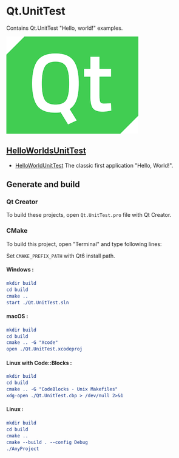 # Qt.UnitTest

Contains Qt.UnitTest "Hello, world!" examples.

[![qt](../docs/Pictures/qt_header.png)](https://gammasoft71.wixsite.com/gammasoft/qt)

## [HelloWorldsUnitTest](HelloWorldsUnitTest/README.md)

* [HelloWorldUnitTest](HelloWorldsUnitTest/HelloWorldUnitTest/README.md) The classic first application "Hello, World!".

## Generate and build

### Qt Creator

To build these projects, open `Qt.UnitTest.pro` file with Qt Creator.

### CMake

To build this project, open "Terminal" and type following lines:

Set `CMAKE_PREFIX_PATH` with Qt6 install path.

#### Windows :

``` cmake
mkdir build
cd build
cmake ..
start ./Qt.UnitTest.sln
```

#### macOS :

``` cmake
mkdir build
cd build
cmake .. -G "Xcode"
open ./Qt.UnitTest.xcodeproj
```

#### Linux with Code::Blocks :

``` cmake
mkdir build
cd build
cmake .. -G "CodeBlocks - Unix Makefiles"
xdg-open ./Qt.UnitTest.cbp > /dev/null 2>&1
```

#### Linux :

``` cmake
mkdir build
cd build
cmake .. 
cmake --build . --config Debug
./AnyProject
```
